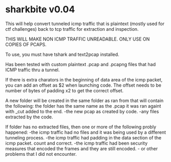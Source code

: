 # sharkbite v0.04
This will help convert tunneled icmp traffic that is plaintext (mostly used for ctf challenges) back to tcp traffic for extraction and inspection.

THIS WILL MAKE NON ICMP TRAFFIC UNREADABLE.  ONLY USE ON COPIES OF PCAPS.

To use, you must have tshark and text2pcap installed.

Has been tested with custom plaintext .pcap and .pcapng files that had ICMP traffic thru a tunnel.

If there is extra charators in the beginning of data area of the icmp packet, you can add an offset as $2 when launching code.
  The offset needs to be number of bytes of padding x2 to get the correct offset.
  
A new folder will be created in the same folder as ran from that will contain the following:
    the folder has the same name as the .pcap it was ran againt with _cut added to the end.
      -the new pcap as created by code.
      -any files extracted by the code.
  
  If folder has no extracted files, then one or more of the following probly happened:
    -the icmp traffic had no files and it was being used by a different tunneling process.
    -the icmp traffic had padding in the data section of the icmp packet.  count and correct.
    -the icmp traffic had been security measures that encoded the frames and they are still encoded.
    - or other problems that I did not encounter.


